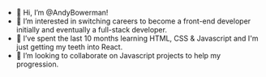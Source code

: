 - 👋 Hi, I’m @AndyBowerman!
- 👀 I’m interested in switching careers to become a front-end developer initially and eventually a full-stack developer.
- 🌱 I’ve spent the last 10 months learning HTML, CSS & Javascript and I'm just getting my teeth into React.
- 💞️ I’m looking to collaborate on Javascript projects to help my progression.


